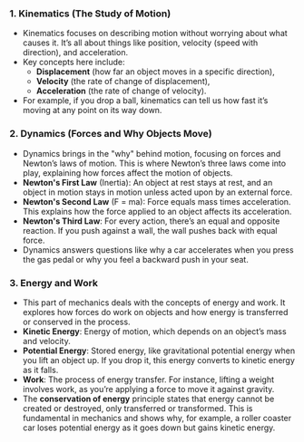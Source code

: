 ### 1. **Kinematics (The Study of Motion)**

- Kinematics focuses on describing motion without worrying about what causes it. It’s all about things like position, velocity (speed with direction), and acceleration.
- Key concepts here include:
  - **Displacement** (how far an object moves in a specific direction),
  - **Velocity** (the rate of change of displacement),
  - **Acceleration** (the rate of change of velocity).
- For example, if you drop a ball, kinematics can tell us how fast it’s moving at any point on its way down.

### 2. **Dynamics (Forces and Why Objects Move)**

- Dynamics brings in the "why" behind motion, focusing on forces and Newton’s laws of motion. This is where Newton’s three laws come into play, explaining how forces affect the motion of objects.
- **Newton's First Law** (Inertia): An object at rest stays at rest, and an object in motion stays in motion unless acted upon by an external force.
- **Newton's Second Law** (F = ma): Force equals mass times acceleration. This explains how the force applied to an object affects its acceleration.
- **Newton's Third Law**: For every action, there’s an equal and opposite reaction. If you push against a wall, the wall pushes back with equal force.
- Dynamics answers questions like why a car accelerates when you press the gas pedal or why you feel a backward push in your seat.

### 3. **Energy and Work**

- This part of mechanics deals with the concepts of energy and work. It explores how forces do work on objects and how energy is transferred or conserved in the process.
- **Kinetic Energy**: Energy of motion, which depends on an object’s mass and velocity.
- **Potential Energy**: Stored energy, like gravitational potential energy when you lift an object up. If you drop it, this energy converts to kinetic energy as it falls.
- **Work**: The process of energy transfer. For instance, lifting a weight involves work, as you’re applying a force to move it against gravity.
- The **conservation of energy** principle states that energy cannot be created or destroyed, only transferred or transformed. This is fundamental in mechanics and shows why, for example, a roller coaster car loses potential energy as it goes down but gains kinetic energy.
